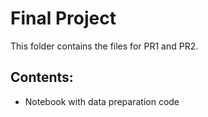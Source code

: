 # Final Project
This folder contains the files for PR1 and PR2.

## Contents:
* Notebook with data preparation code
